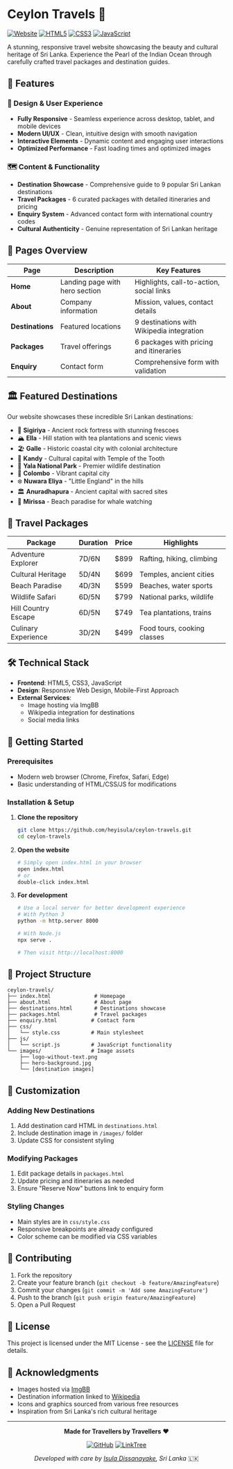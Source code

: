 # Ceylon Travels 🌴

[![Website](https://img.shields.io/badge/Website-Live-brightgreen)](https://your-website-url.com)
[![HTML5](https://img.shields.io/badge/HTML5-E34F26?style=flat&logo=html5&logoColor=white)](https://developer.mozilla.org/en-US/docs/Web/HTML)
[![CSS3](https://img.shields.io/badge/CSS3-1572B6?style=flat&logo=css3&logoColor=white)](https://developer.mozilla.org/en-US/docs/Web/CSS)
[![JavaScript](https://img.shields.io/badge/JavaScript-F7DF1E?style=flat&logo=javascript&logoColor=black)](https://developer.mozilla.org/en-US/docs/Web/JavaScript)

A stunning, responsive travel website showcasing the beauty and cultural heritage of Sri Lanka. Experience the Pearl of the Indian Ocean through carefully crafted travel packages and destination guides.

## 🌟 Features

### 🎨 Design & User Experience
- **Fully Responsive** - Seamless experience across desktop, tablet, and mobile devices
- **Modern UI/UX** - Clean, intuitive design with smooth navigation
- **Interactive Elements** - Dynamic content and engaging user interactions
- **Optimized Performance** - Fast loading times and optimized images

### 🗺️ Content & Functionality
- **Destination Showcase** - Comprehensive guide to 9 popular Sri Lankan destinations
- **Travel Packages** - 6 curated packages with detailed itineraries and pricing
- **Enquiry System** - Advanced contact form with international country codes
- **Cultural Authenticity** - Genuine representation of Sri Lankan heritage

## 📱 Pages Overview

| Page | Description | Key Features |
|------|-------------|--------------|
| **Home** | Landing page with hero section | Highlights, call-to-action, social links |
| **About** | Company information | Mission, values, contact details |
| **Destinations** | Featured locations | 9 destinations with Wikipedia integration |
| **Packages** | Travel offerings | 6 packages with pricing and itineraries |
| **Enquiry** | Contact form | Comprehensive form with validation |

## 🏛️ Featured Destinations

Our website showcases these incredible Sri Lankan destinations:

- 🏰 **Sigiriya** - Ancient rock fortress with stunning frescoes
- 🏔️ **Ella** - Hill station with tea plantations and scenic views
- 🏖️ **Galle** - Historic coastal city with colonial architecture
- 🕌 **Kandy** - Cultural capital with Temple of the Tooth
- 🦁 **Yala National Park** - Premier wildlife destination
- 🌆 **Colombo** - Vibrant capital city
- ❄️ **Nuwara Eliya** - "Little England" in the hills
- 🏛️ **Anuradhapura** - Ancient capital with sacred sites
- 🐋 **Mirissa** - Beach paradise for whale watching

## 🎯 Travel Packages

| Package | Duration | Price | Highlights |
|---------|----------|-------|------------|
| Adventure Explorer | 7D/6N | $899 | Rafting, hiking, climbing |
| Cultural Heritage | 5D/4N | $699 | Temples, ancient cities |
| Beach Paradise | 4D/3N | $599 | Beaches, water sports |
| Wildlife Safari | 6D/5N | $799 | National parks, wildlife |
| Hill Country Escape | 6D/5N | $749 | Tea plantations, trains |
| Culinary Experience | 3D/2N | $499 | Food tours, cooking classes |

## 🛠️ Technical Stack

- **Frontend**: HTML5, CSS3, JavaScript
- **Design**: Responsive Web Design, Mobile-First Approach
- **External Services**: 
  - Image hosting via ImgBB
  - Wikipedia integration for destinations
  - Social media links

## 🚀 Getting Started

### Prerequisites
- Modern web browser (Chrome, Firefox, Safari, Edge)
- Basic understanding of HTML/CSS/JS for modifications

### Installation & Setup

1. **Clone the repository**
   ```bash
   git clone https://github.com/heyisula/ceylon-travels.git
   cd ceylon-travels
   ```

2. **Open the website**
   ```bash
   # Simply open index.html in your browser
   open index.html
   # or
   double-click index.html
   ```

3. **For development**
   ```bash
   # Use a local server for better development experience
   # With Python 3
   python -m http.server 8000
   
   # With Node.js
   npx serve .
   
   # Then visit http://localhost:8000
   ```

## 📁 Project Structure

```
ceylon-travels/
├── index.html              # Homepage
├── about.html              # About page
├── destinations.html       # Destinations showcase
├── packages.html           # Travel packages
├── enquiry.html           # Contact form
├── css/
│   └── style.css          # Main stylesheet
├── js/
│   └── script.js          # JavaScript functionality
└── images/                # Image assets
    ├── logo-without-text.png
    ├── hero-background.jpg
    └── [destination images]
```

## 🎨 Customization

### Adding New Destinations
1. Add destination card HTML in `destinations.html`
2. Include destination image in `/images/` folder
3. Update CSS for consistent styling

### Modifying Packages
1. Edit package details in `packages.html`
2. Update pricing and itineraries as needed
3. Ensure "Reserve Now" buttons link to enquiry form

### Styling Changes
- Main styles are in `css/style.css`
- Responsive breakpoints are already configured
- Color scheme can be modified via CSS variables
  
## 🤝 Contributing

1. Fork the repository
2. Create your feature branch (`git checkout -b feature/AmazingFeature`)
3. Commit your changes (`git commit -m 'Add some AmazingFeature'`)
4. Push to the branch (`git push origin feature/AmazingFeature`)
5. Open a Pull Request

## 📄 License

This project is licensed under the MIT License - see the [LICENSE](LICENSE) file for details.

## 🙏 Acknowledgments

- Images hosted via [ImgBB](https://imgbb.com/)
- Destination information linked to [Wikipedia](https://wikipedia.org/)
- Icons and graphics sourced from various free resources
- Inspiration from Sri Lanka's rich cultural heritage

---

<div align="center">

**Made for Travellers by Travellers** ❤️

[![GitHub](https://img.shields.io/badge/GitHub-heyisula-181717?style=flat&logo=github)](https://github.com/heyisula)
[![LinkTree](https://img.shields.io/badge/LinkTree-Profile-39E09B?style=flat&logo=linktree)](https://linktr.ee/isuladissanayake)

*Developed with care by [Isula Dissanayake](https://github.com/heyisula), Sri Lanka* 🇱🇰

</div>
